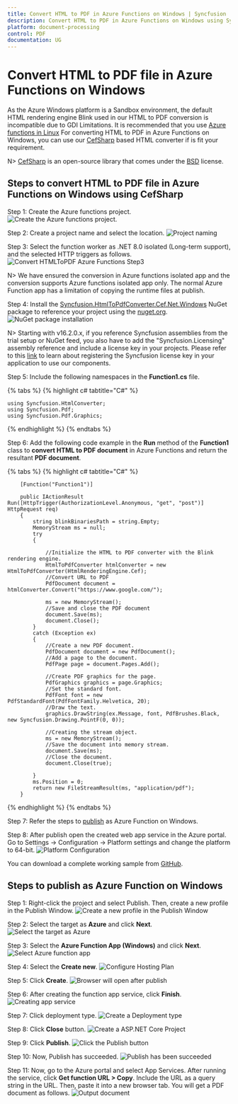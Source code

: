 ```yaml
---
title: Convert HTML to PDF in Azure Functions on Windows | Syncfusion
description: Convert HTML to PDF in Azure Functions on Windows using Syncfusion .NET Core HTML to PDF converter library.
platform: document-processing
control: PDF
documentation: UG
---
```


# Convert HTML to PDF file in Azure Functions on Windows

As the Azure Windows platform is a Sandbox environment, the default HTML rendering engine Blink used in our HTML to PDF conversion is incompatible due to GDI Limitations. It is recommended that you use [Azure functions in Linux](https://help.syncfusion.com/document-processing/pdf/conversions/html-to-pdf/net/convert-html-to-pdf-in-azure-functions-linux) For converting HTML to PDF in Azure Functions on Windows, you can use our [CefSharp](https://www.nuget.org/packages/CefSharp.OffScreen.NETCore/119.4.30) based HTML converter if is fit your requirement.

N> [CefSharp](https://www.nuget.org/packages/CefSharp.OffScreen.NETCore/119.4.30) is an open-source library that comes under the [BSD](https://github.com/cefsharp/CefSharp/blob/master/README.md) license.


## Steps to convert HTML to PDF file in Azure Functions on Windows using CefSharp

Step 1: Create the Azure functions project.
![Create the Azure functions project.](Azure_images/Azure-function/AzureFunctions1.png)

Step 2: Create a project name and select the location.
![Project naming](Azure_images/Azure-function/AzureFunctions2.png)

Step 3: Select the function worker as .NET 8.0 isolated (Long-term support), and the selected HTTP triggers as follows. 
![Convert HTMLToPDF Azure Functions Step3](Azure_images/Azure-function/AzureFunctions5.png)

N> We have ensured the conversion in Azure functions isolated app and the conversion supports Azure functions isolated app only. The normal Azure Function app has a limitation of copying the runtime files at publish.

Step 4: Install the [Syncfusion.HtmlToPdfConverter.Cef.Net.Windows](https://www.nuget.org/packages/Syncfusion.HtmlToPdfConverter.Cef.Net.Windows) NuGet package to reference your project using the [nuget.org](https://www.nuget.org/).
![NuGet package installation](Azure_images/Azure-function/Nuget_Manager-Console.png)

N> Starting with v16.2.0.x, if you reference Syncfusion assemblies from the trial setup or NuGet feed, you also have to add the "Syncfusion.Licensing" assembly reference and include a license key in your projects. Please refer to this [link](https://help.syncfusion.com/common/essential-studio/licensing/overview) to learn about registering the Syncfusion license key in your application to use our components.

Step 5: Include the following namespaces in the **Function1.cs** file.

{% tabs %}
{% highlight c# tabtitle="C#" %}

    using Syncfusion.HtmlConverter;
    using Syncfusion.Pdf;
    using Syncfusion.Pdf.Graphics;

{% endhighlight %}
{% endtabs %}

Step 6: Add the following code example in the **Run** method of the **Function1** class to **convert HTML to PDF document** in Azure Functions and return the resultant **PDF document**.

{% tabs %}
{% highlight c# tabtitle="C#" %}

        [Function("Function1")]

        public IActionResult Run([HttpTrigger(AuthorizationLevel.Anonymous, "get", "post")] HttpRequest req)
        {
            string blinkBinariesPath = string.Empty;
            MemoryStream ms = null;
            try
            {

                //Initialize the HTML to PDF converter with the Blink rendering engine.
                HtmlToPdfConverter htmlConverter = new HtmlToPdfConverter(HtmlRenderingEngine.Cef);
                //Convert URL to PDF
                PdfDocument document = htmlConverter.Convert("https://www.google.com/");

                ms = new MemoryStream();
                //Save and close the PDF document  
                document.Save(ms);
                document.Close();
            }
            catch (Exception ex)
            {
                //Create a new PDF document.
                PdfDocument document = new PdfDocument();
                //Add a page to the document.
                PdfPage page = document.Pages.Add();

                //Create PDF graphics for the page.
                PdfGraphics graphics = page.Graphics;
                //Set the standard font.
                PdfFont font = new PdfStandardFont(PdfFontFamily.Helvetica, 20);
                //Draw the text.
                graphics.DrawString(ex.Message, font, PdfBrushes.Black, new Syncfusion.Drawing.PointF(0, 0));

                //Creating the stream object.
                ms = new MemoryStream();
                //Save the document into memory stream.
                document.Save(ms);
                //Close the document.
                document.Close(true);

            }
            ms.Position = 0;
            return new FileStreamResult(ms, "application/pdf");
        }

{% endhighlight %}
{% endtabs %}

Step 7: Refer the steps to [publish](https://help.syncfusion.com/document-processing/pdf/conversions/html-to-pdf/net/convert-html-to-pdf-in-azure-functions-windows#steps-to-publish-as-azure-function-on-windows) as Azure Function on Windows.

Step 8: After publish open the created web app service in the Azure portal. Go to Settings -> Configuration -> Platform settings and change the platform to 64-bit.
![Platform Configuration](Azure_images/Azure-app-service-windows/Configuration.png)


You can download a complete working sample from [GitHub](https://github.com/SyncfusionExamples/html-to-pdf-csharp-examples/tree/master/Azure/HTML-to-PDF-Azure-Function-Windows-CefSharp).


## Steps to publish as Azure Function on Windows 

Step 1: Right-click the project and select Publish. Then, create a new profile in the Publish Window.
![Create a new profile in the Publish Window](Azure_images/Azure-function/Click_publish.png)

Step 2: Select the target as **Azure** and click **Next**.
![Select the target as Azure](Azure_images/Azure-function/Set_Azure_target.png)

Step 3: Select the **Azure Function App (Windows)** and click **Next**. 
![Select Azure function app](Azure_images/Azure-function/Select_function_app.png)

Step 4: Select the **Create new**.
![Configure Hosting Plan](Azure_images/Azure-function/Select_create_new_button.png)

Step 5: Click **Create**.
![Browser will open after publish](Azure_images/Azure-function/WebView.png)

Step 6: After creating the function app service, click **Finish**. 
![Creating app service](Azure_images/Azure-function/Creating_app_function.png)

Step 7: Click deployment type.
![Create a Deployment type](Azure_images/Azure-function/Deployment_type.png)

Step 8: Click **Close** button.
![Create a ASP.NET Core Project](Azure_images/Azure-function/Publish_profile_creation_progress.png)

Step 9: Click **Publish**.
![Click the Publish button](Azure_images/Azure-function/Publish_app_function.png)

Step 10: Now, Publish has succeeded.
![Publish has been succeeded](Azure_images/Azure-function/Publish_link.png)

Step 11: Now, go to the Azure portal and select App Services. After running the service, click **Get function URL > Copy**. Include the URL as a query string in the URL. Then, paste it into a new browser tab. You will get a PDF document as follows. 
![Output document](Azure_images/Azure-function/Output.png)

